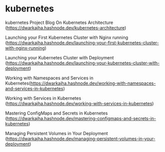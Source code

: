 # kubernetes
kubernetes Project 
Blog On Kubernetes Architecture (https://dwarkajha.hashnode.dev/kubernetes-architecture)

Launching your First Kubernetes Cluster with Nginx running (https://dwarkajha.hashnode.dev/launching-your-first-kubernetes-cluster-with-nginx-running)

Launching your Kubernetes Cluster with Deployment (https://dwarkajha.hashnode.dev/launching-your-kubernetes-cluster-with-deployment)

Working with Namespaces and Services in Kubernetes(https://dwarkajha.hashnode.dev/working-with-namespaces-and-services-in-kubernetes)

Working with Services in Kubernetes (https://dwarkajha.hashnode.dev/working-with-services-in-kubernetes)

Mastering ConfigMaps and Secrets in Kubernetes (https://dwarkajha.hashnode.dev/mastering-configmaps-and-secrets-in-kubernetes)

Managing Persistent Volumes in Your Deployment (https://dwarkajha.hashnode.dev/managing-persistent-volumes-in-your-deployment)

